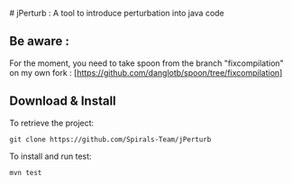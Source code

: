 # jPerturb : A tool to introduce perturbation into java code

## Be aware :
For the moment, you need to take spoon from the branch "fixcompilation" on my own fork :
   [https://github.com/danglotb/spoon/tree/fixcompilation]

## Download & Install

To retrieve the project:
```
git clone https://github.com/Spirals-Team/jPerturb
```

To install and run test:
```
mvn test
```